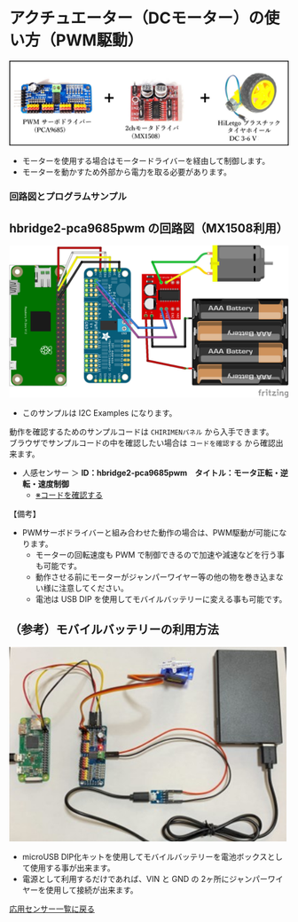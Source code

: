 # アクチュエーター（DCモーター）の使い方（PWM駆動）
<img src="./imgs/dcmotor2.jpg" width=600>

- モーターを使用する場合はモータードライバーを経由して制御します。
- モーターを動かすため外部から電力を取る必要があります。

### 回路図とプログラムサンプル
## hbridge2-pca9685pwm の回路図（MX1508利用）
<img src="./imgs/MX1508_PWM_DCmotor.jpg" width=700>

- このサンプルは I2C Examples になります。

動作を確認するためのサンプルコードは `CHIRIMENパネル` から入手できます。<br>
ブラウザでサンプルコードの中を確認したい場合は `コードを確認する` から確認出来ます。
- 人感センサー ＞ **ID：hbridge2-pca9685pwm　タイトル：モータ正転・逆転・速度制御**
  -  [※コードを確認する](https://tutorial.chirimen.org/pizero/esm-examples/gpio-onchange/main.js)

【備考】
- PWMサーボドライバーと組み合わせた動作の場合は、PWM駆動が可能になります。
  - モーターの回転速度も PWM で制御できるので加速や減速などを行う事も可能です。
  - 動作させる前にモーターがジャンパーワイヤー等の他の物を巻き込まない様に注意してください。
  - 電池は USB DIP を使用してモバイルバッテリーに変える事も可能です。

## （参考）モバイルバッテリーの利用方法

<img src="./imgs/mobilebattery.jpg" width=500>

- microUSB DIP化キットを使用してモバイルバッテリーを電池ボックスとして使用する事が出来ます。
- 電源として利用するだけであれば、VIN と GND の 2ヶ所にジャンパーワイヤーを使用して接続が出来ます。

[応用センサー一覧に戻る](ad_sensor.md)
